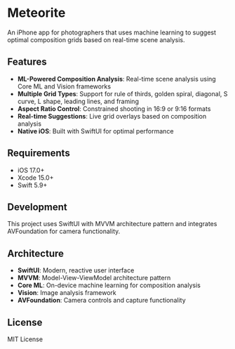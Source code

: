 # Meteorite

An iPhone app for photographers that uses machine learning to suggest optimal composition grids based on real-time scene analysis.

## Features

- **ML-Powered Composition Analysis**: Real-time scene analysis using Core ML and Vision frameworks
- **Multiple Grid Types**: Support for rule of thirds, golden spiral, diagonal, S curve, L shape, leading lines, and framing
- **Aspect Ratio Control**: Constrained shooting in 16:9 or 9:16 formats
- **Real-time Suggestions**: Live grid overlays based on composition analysis
- **Native iOS**: Built with SwiftUI for optimal performance

## Requirements

- iOS 17.0+
- Xcode 15.0+
- Swift 5.9+

## Development

This project uses SwiftUI with MVVM architecture pattern and integrates AVFoundation for camera functionality.

## Architecture

- **SwiftUI**: Modern, reactive user interface
- **MVVM**: Model-View-ViewModel architecture pattern
- **Core ML**: On-device machine learning for composition analysis
- **Vision**: Image analysis framework
- **AVFoundation**: Camera controls and capture functionality

## License

MIT License